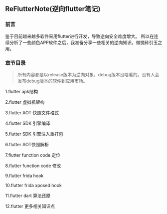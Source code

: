 ## ReFlutterNote(逆向flutter笔记)

### 前言

鉴于目前越来越多软件采用flutter进行开发，导致逆向安全难度增大。
所以在连续分析了一些颜色APP软件之后，我准备分享一些相关的逆向知识。做抛砖引玉之用。

### 章节目录

>所有内容都是以release版本为逆向对象，debug版本没啥看的。没有人会发布debug版本的软件到应用市场。

1.flutter apk结构

2.flutter 虚拟机架构

3.flutter AOT 快照文件格式

4.flutter SDK 引擎编译

5.flutter SDK 引擎注入重打包

6.flutter AOT快照解析

7.flutter function code 定位

8.flutter function code 修改

9.flutter frida hook

10.flutter frida xposed hook

11.flutter dart 算法还原

12.flutter 更多相关知识点 
